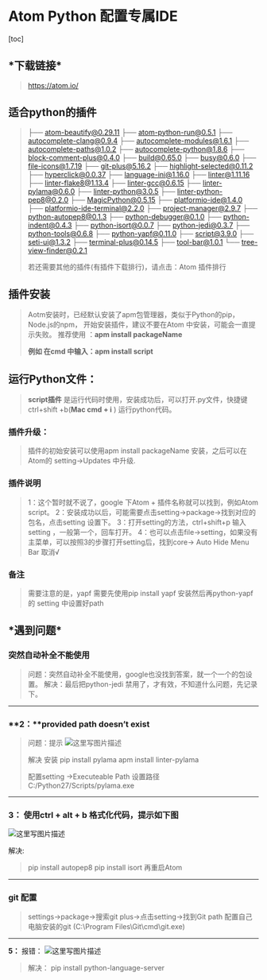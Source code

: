 #  Atom Python 配置专属IDE

[toc]



## ***下载链接\***

> https://atom.io/

## **适合python的插件**

> ├── atom-beautify@0.29.11
> ├── atom-python-run@0.5.1
> ├── autocomplete-clang@0.9.4
> ├── autocomplete-modules@1.6.1
> ├── autocomplete-paths@1.0.2
> ├── autocomplete-python@1.8.6
> ├── block-comment-plus@0.4.0
> ├── build@0.65.0
> ├── busy@0.6.0
> ├── file-icons@1.7.19
> ├── git-plus@5.16.2
> ├── highlight-selected@0.11.2
> ├── hyperclick@0.0.37
> ├── language-ini@1.16.0
> ├── linter@1.11.16
> ├── linter-flake8@1.13.4
> ├── linter-gcc@0.6.15
> ├── linter-pylama@0.6.0
> ├── linter-python@3.0.5
> ├── linter-python-pep8@0.2.0
> ├── MagicPython@0.5.15
> ├── platformio-ide@1.4.0
> ├── platformio-ide-terminal@2.2.0
> ├── project-manager@2.9.7
> ├── python-autopep8@0.1.3
> ├── python-debugger@0.1.0
> ├── python-indent@0.4.3
> ├── python-isort@0.0.7
> ├── python-jedi@0.3.7
> ├── python-tools@0.6.8
> ├── python-yapf@0.11.0
> ├── script@3.9.0
> ├── seti-ui@1.3.2
> ├── terminal-plus@0.14.5
> ├── tool-bar@1.0.1
> └── tree-view-finder@0.2.1
>
> 若还需要其他的插件(有插件下载排行)，请点击：Atom 插件排行

## **插件安装**

> Aotm安装时，已经默认安装了apm包管理器，类似于Python的pip，Node.js的npm，
> 开始安装插件，建议不要在Atom 中安装，可能会一直提示失败。
> 推荐使用 ：**apm install packageName**
>
> **例如 在cmd 中输入：apm install script**

## **运行Python文件：**

> **script插件** 是运行代码时使用，安装成功后，可以打开.py文件，快捷键ctrl+shift +b(**Mac cmd + i** ) 运行python代码。

### **插件升级：**

> 插件的初始安装可以使用apm install packageName 安装，之后可以在Atom的 setting→Updates 中升级.

### **插件说明**

> 1：这个暂时就不说了，google 下Atom + 插件名称就可以找到，例如Atom script。
> 2：安装成功以后，可能需要点击setting→package→找到对应的包名，点击setting 设置下。
> 3：打开setting的方法，ctrl+shift+p 输入setting ，一般第一个，回车打开。
> 4：也可以点击file→setting，如果没有主菜单，可以按照3的步骤打开setting后，找到core→
> Auto Hide Menu Bar 取消√

### **备注**

> 需要注意的是，yapf 需要先使用pip install yapf 安装然后再python-yapf的 setting 中设置好path

## ***遇到问题\***

### 突然自动补全不能使用

> 问题：突然自动补全不能使用，google也没找到答案，就一个一个的包设置。
> 解决：最后把python-jedi 禁用了，才有效，不知道什么问题，先记录下。

------

### **2：**provided path doesn’t exist

> 问题：提示
> ![这里写图片描述](https://www.xin3721.com/articlelist/uploads/allimg/201203/16110152X-0.jpg)
>
> 解决
> 安装
> pip install pylama
> apm install linter-pylama
>
> 配置setting →Executeable Path 设置路径 C:/Python27/Scripts/pylama.exe

------

### **3：** 使用ctrl + alt + b 格式化代码，提示如下图

![这里写图片描述](https://www.xin3721.com/articlelist/uploads/allimg/201203/1611012439-1.jpg)

解决:

> pip install autopep8
> pip install isort
> 再重启Atom

------

### git 配置

> settings→package→搜索git plus→点击setting→找到Git path 配置自己电脑安装的git (C:\Program Files\Git\cmd\git.exe)

------

**5：**
报错：
![这里写图片描述](https://www.xin3721.com/articlelist/uploads/allimg/201203/1611015C5-2.jpg)

> 解决：
> pip install python-language-server